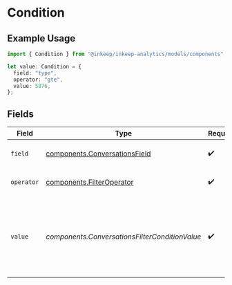 # Condition

## Example Usage

```typescript
import { Condition } from "@inkeep/inkeep-analytics/models/components";

let value: Condition = {
  field: "type",
  operator: "gte",
  value: 5876,
};
```

## Fields

| Field                                                                                                         | Type                                                                                                          | Required                                                                                                      | Description                                                                                                   |
| ------------------------------------------------------------------------------------------------------------- | ------------------------------------------------------------------------------------------------------------- | ------------------------------------------------------------------------------------------------------------- | ------------------------------------------------------------------------------------------------------------- |
| `field`                                                                                                       | [components.ConversationsField](../../models/components/conversationsfield.md)                                | :heavy_check_mark:                                                                                            | Available fields for Conversations                                                                            |
| `operator`                                                                                                    | [components.FilterOperator](../../models/components/filteroperator.md)                                        | :heavy_check_mark:                                                                                            | Available operators for filtering data                                                                        |
| `value`                                                                                                       | *components.ConversationsFilterConditionValue*                                                                | :heavy_check_mark:                                                                                            | The value to compare the field against. For JSON fields, can be either a JSON object or a {path, value} pair. |
